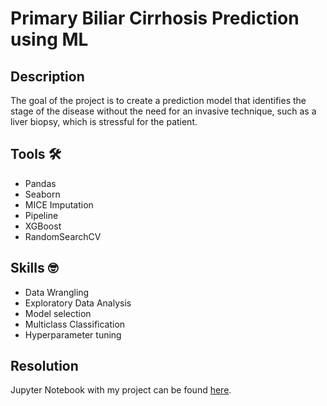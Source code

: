 # Primary Biliar Cirrhosis Prediction using ML

## Description
The goal of the project is to create a prediction model that identifies the stage of the disease without the need for an invasive technique, such as a liver biopsy, which is stressful for the patient.

## Tools :hammer_and_wrench:
- Pandas
- Seaborn
- MICE Imputation
- Pipeline
- XGBoost
- RandomSearchCV

## Skills :nerd_face:
- Data Wrangling
- Exploratory Data Analysis
- Model selection
- Multiclass Classification
- Hyperparameter tuning

## Resolution
Jupyter Notebook with my project can be found [here](pbc-portfolio.ipynb).
